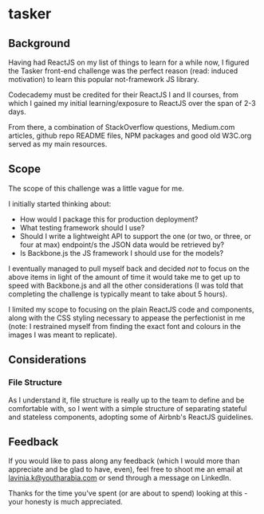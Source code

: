 # tasker

## Background

Having had ReactJS on my list of things to learn for a while now, I figured the Tasker front-end challenge was the perfect reason (read: induced motivation) to learn this popular not-framework JS library.

Codecademy must be credited for their ReactJS I and II courses, from which I gained my initial learning/exposure to ReactJS over the span of 2-3 days.

From there, a combination of StackOverflow questions, Medium.com articles, github repo README files, NPM packages and good old W3C.org served as my main resources.

## Scope

The scope of this challenge was a little vague for me.

I initially started thinking about:

* How would I package this for production deployment?
* What testing framework should I use?
* Should I write a lightweight API to support the one (or two, or three, or four at max) endpoint/s the JSON data would be retrieved by?
* Is Backbone.js the JS framework I should use for the models?

I eventually managed to pull myself back and decided *not* to focus on the above items in light of the amount of time it would take me to get up to speed with Backbone.js and all the other considerations (I was told that completing the challenge is typically meant to take about 5 hours).

I limited my scope to focusing on the plain ReactJS code and components, along with the CSS styling necessary to appease the perfectionist in me (note: I restrained myself from finding the exact font and colours in the images I was meant to replicate).


## Considerations

### File Structure

As I understand it, file structure is really up to the team to define and be comfortable with, so I went with a simple structure of separating stateful and stateless components, adopting some of Airbnb's ReactJS guidelines.


## Feedback

If you would like to pass along any feedback (which I would more than appreciate and be glad to have, even), feel free to shoot me an email at lavinia.k@youtharabia.com or send through a message on LinkedIn.

Thanks for the time you've spent (or are about to spend) looking at this - your honesty is much appreciated.
